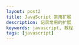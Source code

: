 ```yaml
---
layout: post2
title: JavaScript 常用扩展
description: 记录常用的扩展
keywords: javascript, 教程
tags: [javascript]
---
```


